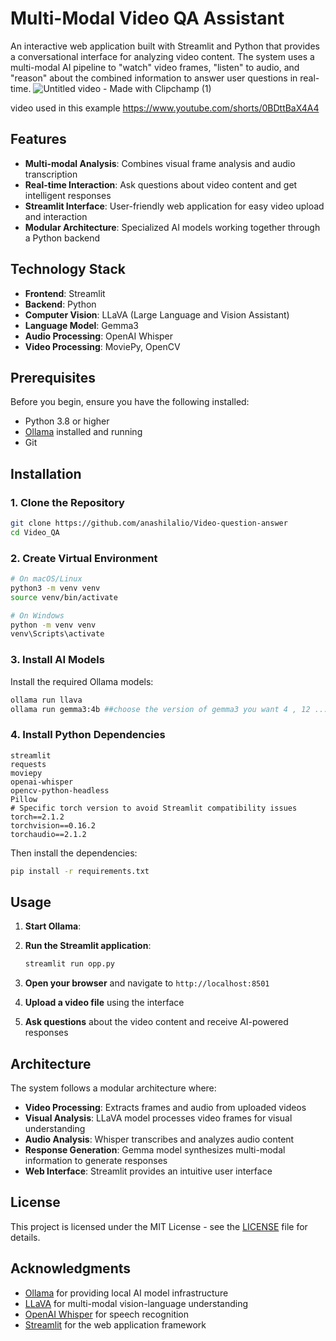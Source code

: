 ﻿# Multi-Modal Video QA Assistant

An interactive web application built with Streamlit and Python that provides a conversational interface for analyzing video content. The system uses a multi-modal AI pipeline to "watch" video frames, "listen" to audio, and "reason" about the combined information to answer user questions in real-time.
![Untitled video - Made with Clipchamp (1)](https://github.com/user-attachments/assets/2199ce18-38df-4682-a11c-4fac858390cd)

video used in this example https://www.youtube.com/shorts/0BDttBaX4A4

## Features

- **Multi-modal Analysis**: Combines visual frame analysis and audio transcription
- **Real-time Interaction**: Ask questions about video content and get intelligent responses
- **Streamlit Interface**: User-friendly web application for easy video upload and interaction
- **Modular Architecture**: Specialized AI models working together through a Python backend

## Technology Stack

- **Frontend**: Streamlit
- **Backend**: Python
- **Computer Vision**: LLaVA (Large Language and Vision Assistant)
- **Language Model**: Gemma3
- **Audio Processing**: OpenAI Whisper
- **Video Processing**: MoviePy, OpenCV

## Prerequisites

Before you begin, ensure you have the following installed:

- Python 3.8 or higher
- [Ollama](https://ollama.ai/) installed and running
- Git

## Installation

### 1. Clone the Repository

```bash
git clone https://github.com/anashilalio/Video-question-answer
cd Video_QA
```

### 2. Create Virtual Environment

```bash
# On macOS/Linux
python3 -m venv venv
source venv/bin/activate

# On Windows
python -m venv venv
venv\Scripts\activate
```

### 3. Install AI Models

Install the required Ollama models:

```bash
ollama run llava
ollama run gemma3:4b ##choose the version of gemma3 you want 4 , 12 ...
```

### 4. Install Python Dependencies


```text
streamlit
requests
moviepy
openai-whisper
opencv-python-headless
Pillow
# Specific torch version to avoid Streamlit compatibility issues
torch==2.1.2
torchvision==0.16.2
torchaudio==2.1.2
```

Then install the dependencies:

```bash
pip install -r requirements.txt
```

## Usage

1. **Start Ollama**:
   

2. **Run the Streamlit application**:
   ```bash
   streamlit run opp.py
   ```

3. **Open your browser** and navigate to `http://localhost:8501`

4. **Upload a video file** using the interface

5. **Ask questions** about the video content and receive AI-powered responses

## Architecture

The system follows a modular architecture where:

- **Video Processing**: Extracts frames and audio from uploaded videos
- **Visual Analysis**: LLaVA model processes video frames for visual understanding
- **Audio Analysis**: Whisper transcribes and analyzes audio content
- **Response Generation**: Gemma model synthesizes multi-modal information to generate responses
- **Web Interface**: Streamlit provides an intuitive user interface



## License

This project is licensed under the MIT License - see the [LICENSE](LICENSE) file for details.


## Acknowledgments

- [Ollama](https://ollama.ai/) for providing local AI model infrastructure
- [LLaVA](https://llava-vl.github.io/) for multi-modal vision-language understanding
- [OpenAI Whisper](https://openai.com/research/whisper) for speech recognition
- [Streamlit](https://streamlit.io/) for the web application framework
